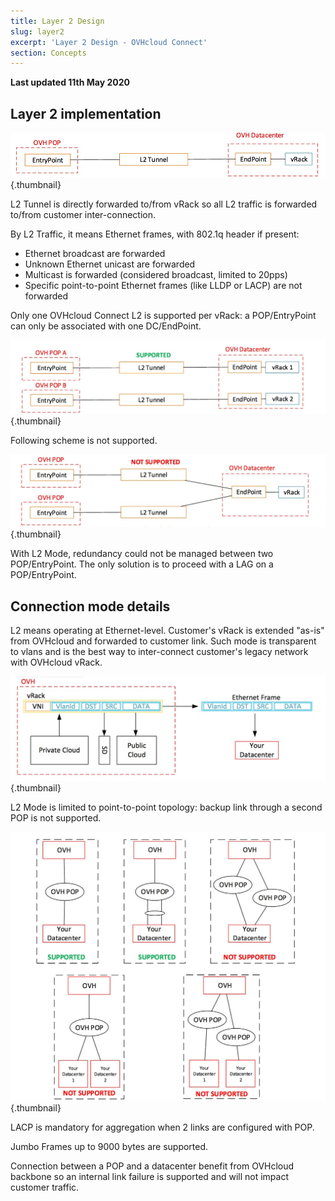 ```yaml
---
title: Layer 2 Design
slug: layer2
excerpt: 'Layer 2 Design - OVHcloud Connect'
section: Concepts
---
```


**Last updated 11th May 2020**

## Layer 2 implementation

![L2 Implementation](images/occ-l2-implementation.jpg){.thumbnail}

L2 Tunnel is directly forwarded to/from vRack so all L2 traffic is forwarded to/from customer inter-connection.

By L2 Traffic, it means Ethernet frames, with 802.1q header if present:
* Ethernet broadcast are forwarded
* Unknown Ethernet unicast are forwarded
* Multicast is forwarded (considered broadcast, limited to 20pps)
* Specific point-to-point Ethernet frames (like LLDP or LACP) are not forwarded

Only one OVHcloud Connect L2 is supported per vRack: a POP/EntryPoint can only be associated with one DC/EndPoint.

![Supported L2 Design](images/occ-l2-supported.jpg){.thumbnail}

Following scheme is not supported.

![Unsupported L2 Design](images/occ-l2-unsupported.jpg){.thumbnail}

With L2 Mode, redundancy could not be managed between two POP/EntryPoint. The only solution is to proceed with a LAG on a POP/EntryPoint.

## Connection mode details

L2 means operating at Ethernet-level. Customer's vRack is extended "as-is" from OVHcloud and forwarded to customer link. Such mode is transparent to vlans and is the best way to inter-connect customer's legacy network with OVHcloud vRack.

![L2 Trafic](images/occ-l2-trafic.jpg){.thumbnail}

L2 Mode is limited to point-to-point topology: backup link through a second POP is not supported.

![L2 Topologies](images/occ-l2-topologies.jpg){.thumbnail}

LACP is mandatory for aggregation when 2 links are configured with POP.

Jumbo Frames up to 9000 bytes are supported.

Connection between a POP and a datacenter benefit from OVHcloud backbone so an internal link failure is supported and will not impact customer traffic.

